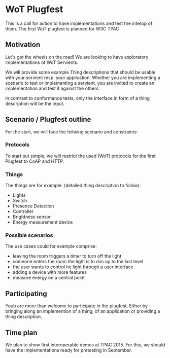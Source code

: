 # WoT Plugfest

This is a call for action to have implementations and test the interop of them.
The first WoT plugfest is planned for W3C TPAC

## Motivation

Let's get the wheels on the road! We are looking to have exploratory implementations of WoT Servients.


We will provide some example Thing descriptions that should be usable with your servient resp. your application.
Whether you are implementing a scenario to test or implementing a servient, you are invited to create an implementation and test it against the others.

In contrast to conformance tests, only the interface in form of a thing description will be the input.

## Scenario / Plugfest outline
For the start, we will face the follwing scenario  and constraints:

### Protocols
To start out simple, we will restrict the used (WoT) protocols for the first Plugfest to CoAP and HTTP.

### Things
The things are for example: (detailed thing description to follow):

* Lights
* Switch
* Presence Detection
* Controller
* Brightness sensor
* Energy measurement device

### Possible scenarios

The use cases could for example comprise:
- leaving the room triggers a timer to turn off the light
- someone enters the room the light is to dim up to the last level
- the user wants to control he light through a user interface
- adding a device with more features
- measure energy on a central point

## Participating

Youb are more than welcome to participate in the plugfest.
Either by bringing along an implemention of a thing, of an application or providing a thing description.

## Time plan
We plan to show first interoperable demos at TPAC 2015.
For this, we should have the implementations ready for pretesting in September.
